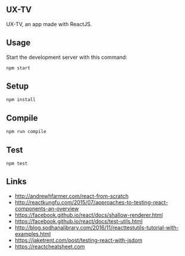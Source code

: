 UX-TV
---

UX-TV, an app made with ReactJS.


Usage
---
 
Start the development server with this command:
 
```
npm start
```


Setup
---
 
```
npm install
```


Compile
---
 
```
npm run compile
```


Test
---

```
npm test
```


Links
---
* http://andrewhfarmer.com/react-from-scratch
* http://reactkungfu.com/2015/07/approaches-to-testing-react-components-an-overview
* https://facebook.github.io/react/docs/shallow-renderer.html
* https://facebook.github.io/react/docs/test-utils.html
* http://blog.sodhanalibrary.com/2016/11/reacttestutils-tutorial-with-examples.html
* https://jaketrent.com/post/testing-react-with-jsdom
* https://reactcheatsheet.com